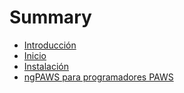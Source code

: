 # Summary

* [Introducción](README.md)
* [Inicio](inicio.md)
* [Instalación](instalacion.md)
* [ngPAWS para programadores PAWS](ngpaws-para-programadores-paws.md)

